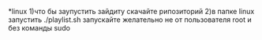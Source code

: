 *linux
  1)что бы заупустить зайдиту скачайте рипозиторий
  2)в папке linux запустить ./playlist.sh 
  запускайте желательно  не от пользователя root и без команды sudo  

